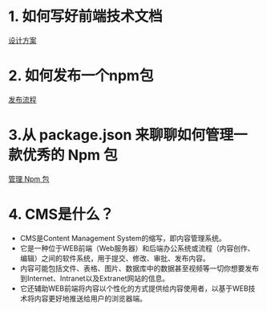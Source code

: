 # 1. 如何写好前端技术文档
[设计方案](https://juejin.cn/post/6998519744072515621)

# 2. 如何发布一个npm包
[发布流程](https://blog.csdn.net/guxin_duyin/article/details/127154653)

# 3.从 package.json 来聊聊如何管理一款优秀的 Npm 包
[管理 Npm 包](https://juejin.cn/post/7126394898445500423)

# 4. CMS是什么？
* CMS是Content Management System的缩写，即内容管理系统。
* 它是一种位于WEB前端（Web服务器）和后端办公系统或流程（内容创作、编辑）之间的软件系统，用于提交、修改、审批、发布内容。
* 内容可能包括文件、表格、图片、数据库中的数据甚至视频等一切你想要发布到Internet、Intranet以及Extranet网站的信息。
* 它还辅助WEB前端将内容以个性化的方式提供给内容使用者，以基于WEB技术将内容更好地推送给用户的浏览器端。